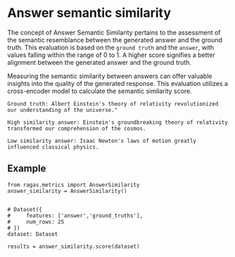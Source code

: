 # Answer semantic similarity


The concept of Answer Semantic Similarity pertains to the assessment of the semantic resemblance between the generated answer and the ground truth. This evaluation is based on the `ground truth` and the `answer`, with values falling within the range of 0 to 1. A higher score signifies a better alignment between the generated answer and the ground truth.

Measuring the semantic similarity between answers can offer valuable insights into the quality of the generated response. This evaluation utilizes a cross-encoder model to calculate the semantic similarity score.


```{hint}
Ground truth: Albert Einstein's theory of relativity revolutionized our understanding of the universe."

High similarity answer: Einstein's groundbreaking theory of relativity transformed our comprehension of the cosmos.

Low similarity answer: Isaac Newton's laws of motion greatly influenced classical physics.

```


## Example

```{code-block} python
from ragas.metrics import AnswerSimilarity
answer_similarity = AnswerSimilarity()


# Dataset({
#     features: ['answer','ground_truths'],
#     num_rows: 25
# })
dataset: Dataset

results = answer_similarity.score(dataset)
```
